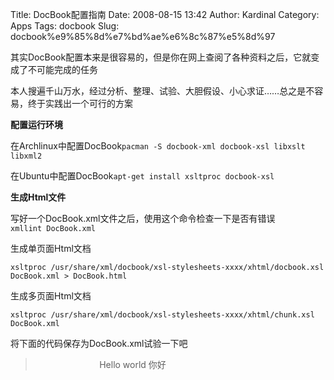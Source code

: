 Title: DocBook配置指南
Date: 2008-08-15 13:42
Author: Kardinal
Category: Apps
Tags: docbook
Slug: docbook%e9%85%8d%e7%bd%ae%e6%8c%87%e5%8d%97

其实DocBook配置本来是很容易的，但是你在网上查阅了各种资料之后，它就变成了不可能完成的任务  

本人搜遍千山万水，经过分析、整理、试验、大胆假设、小心求证……总之是不容易，终于实践出一个可行的方案  

**配置运行环境**

在Archlinux中配置DocBook` pacman -S docbook-xml docbook-xsl libxslt libxml2 `

在Ubuntu中配置DocBook` apt-get install xsltproc docbook-xsl `

**生成Html文件**

写好一个DocBook.xml文件之后，使用这个命令检查一下是否有错误  
`xmllint DocBook.xml`

生成单页面Html文档  

`xsltproc /usr/share/xml/docbook/xsl-stylesheets-xxxx/xhtml/docbook.xsl DocBook.xml > DocBook.html `

生成多页面Html文档  

`xsltproc /usr/share/xml/docbook/xsl-stylesheets-xxxx/xhtml/chunk.xsl DocBook.xml`

将下面的代码保存为DocBook.xml试验一下吧

> <?xml version="1.0" encoding="UTF-8"?>  
>  <!DOCTYPE article PUBLIC "-//OASIS//DTD DocBook XML V4.2//EN"
> "http://docbook.org/xml/4.2/docbookx.dtd">  
>  <article>  
>     <title>My first Docbook document</title>  
>     <sect1>  
>        <title>The greeting</title>  
>        <para>  
>          Hello world 你好  
>        </para>  
>     </sect1>  
>  </article>
